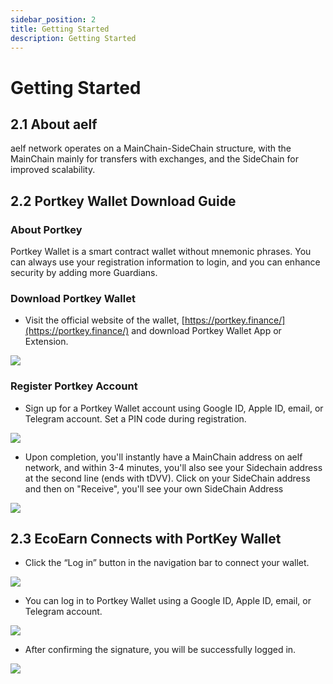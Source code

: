 ```yaml
---
sidebar_position: 2
title: Getting Started
description: Getting Started
---
```


# Getting Started

## 2.1 **About aelf**

aelf network operates on a MainChain-SideChain structure, with the MainChain mainly for transfers with exchanges, and the SideChain for improved scalability.

## 2.2 **Portkey Wallet Download Guide**

### About Portkey

Portkey Wallet is a smart contract wallet without mnemonic phrases. You can always use your registration information to login, and you can enhance security by adding more Guardians.

### Download Portkey Wallet

-   Visit the official website of the wallet, [https://portkey.finance/](https://portkey.finance/) and download Portkey Wallet App or Extension.

![](/img/2.2.1.png)

### Register Portkey Account

-   Sign up for a Portkey Wallet account using Google ID, Apple ID, email, or Telegram account. Set a PIN code during registration.

![](/img/2.2.2.png)

-   Upon completion, you'll instantly have a MainChain address on aelf network, and within 3-4 minutes, you'll also see your Sidechain address at the second line (ends with tDVV). Click on your SideChain address and then on "Receive", you'll see your own SideChain Address

![](/img/2.2.3.png)

## 2.3 **EcoEarn Connects with PortKey Wallet**

-   Click the “Log in” button in the navigation bar to connect your wallet.

![](/img/2.3.1.png)

-   You can log in to Portkey Wallet using a Google ID, Apple ID, email, or Telegram account.

![](/img/2.3.2.png)

-   After confirming the signature, you will be successfully logged in.

![](/img/2.3.3.png)
